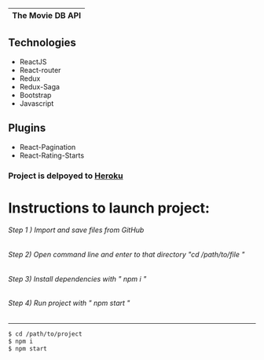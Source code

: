|The Movie DB API
|-------------------------------------------------

## Technologies

- ReactJS
- React-router
- Redux
- Redux-Saga
- Bootstrap
- Javascript

## Plugins

- React-Pagination
- React-Rating-Starts

### Project is delpoyed to [Heroku](https://immense-hamlet-38818.herokuapp.com)

# Instructions to launch project:

###### Step 1 ) Import and save files from GitHub

###### Step 2) Open command line and enter to that directory "cd /path/to/file "

###### Step 3) Install dependencies with " npm i "

###### Step 4) Run project with " npm start "

---

```sh
$ cd /path/to/project
$ npm i
$ npm start
```
